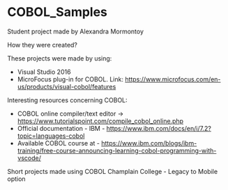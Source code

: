 # COBOL_Samples

Student project made by Alexandra Mormontoy

How they were created?

These projects were made by using: 
- Visual Studio 2016
- MicroFocus plug-in for COBOL. Link: https://www.microfocus.com/en-us/products/visual-cobol/features

Interesting resources concerning COBOL:
- COBOL online compiler/text editor -> https://www.tutorialspoint.com/compile_cobol_online.php
- Official documentation - IBM - https://www.ibm.com/docs/en/i/7.2?topic=languages-cobol 
- Available COBOL course at - https://www.ibm.com/blogs/ibm-training/free-course-announcing-learning-cobol-programming-with-vscode/


Short projects made using COBOL 
Champlain College - Legacy to Mobile option
